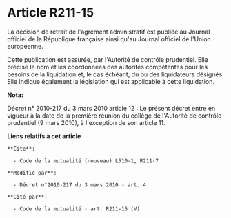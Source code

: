 # Article R211-15

La décision de retrait de l'agrément administratif est publiée au Journal officiel de la République française ainsi qu'au
Journal officiel de l'Union européenne.

Cette publication est assurée, par l'Autorité de contrôle prudentiel. Elle précise le nom et les coordonnées des autorités
compétentes pour les besoins de la liquidation et, le cas échéant, du ou des liquidateurs désignés. Elle indique également la
législation qui est applicable à cette liquidation.

**Nota:**

Décret n° 2010-217 du 3 mars 2010 article 12 : Le présent décret entre en vigueur à la date de la première réunion du collège
de l'Autorité de contrôle prudentiel (9 mars 2010), à l'exception de son article 11.

**Liens relatifs à cet article**

	**Cite**:

	  - Code de la mutualité (nouveau) L510-1, R211-7

	**Modifié par**:

	  - Décret n°2010-217 du 3 mars 2010 - art. 4

	**Cité par**:

	  - Code de la mutualité - art. R211-15 (V)

